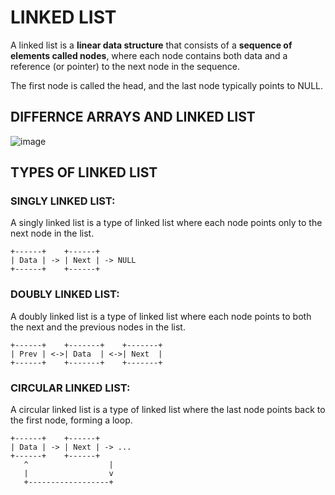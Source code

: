 # LINKED LIST
A linked list is a **linear data structure** that consists of a **sequence of elements called nodes**, where each node contains both data and a reference (or pointer) to the next node in the sequence. 

The first node is called the head, and the last node typically points to NULL.

## DIFFERNCE ARRAYS AND LINKED LIST

![image](https://github.com/JashandeepSidhu712/DSA/assets/117754690/3f450ee3-a4dd-4d0d-8db7-74f26955aa6a)

## TYPES OF LINKED LIST

### SINGLY LINKED LIST:
A singly linked list is a type of linked list where each node points only to the next node in the list.

```
+------+    +------+
| Data | -> | Next | -> NULL
+------+    +------+
```

### DOUBLY LINKED LIST:
A doubly linked list is a type of linked list where each node points to both the next and the previous nodes in the list.

```
+------+    +-------+    +-------+
| Prev | <->| Data  | <->| Next  |
+------+    +-------+    +-------+
```

### CIRCULAR LINKED LIST:
A circular linked list is a type of linked list where the last node points back to the first node, forming a loop.

```
+------+    +------+
| Data | -> | Next | -> ...
+------+    +------+
   ^                  |
   |                  v
   +------------------+
````
